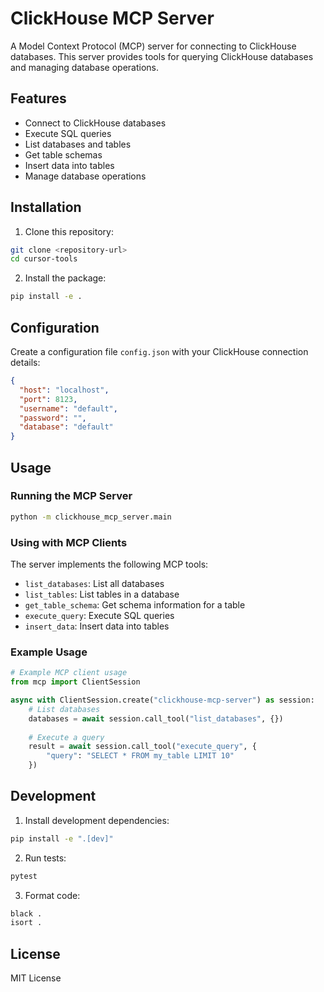 # ClickHouse MCP Server

A Model Context Protocol (MCP) server for connecting to ClickHouse databases. This server provides tools for querying ClickHouse databases and managing database operations.

## Features

- Connect to ClickHouse databases
- Execute SQL queries
- List databases and tables
- Get table schemas
- Insert data into tables
- Manage database operations

## Installation

1. Clone this repository:
```bash
git clone <repository-url>
cd cursor-tools
```

2. Install the package:
```bash
pip install -e .
```

## Configuration

Create a configuration file `config.json` with your ClickHouse connection details:

```json
{
  "host": "localhost",
  "port": 8123,
  "username": "default",
  "password": "",
  "database": "default"
}
```

## Usage

### Running the MCP Server

```bash
python -m clickhouse_mcp_server.main
```

### Using with MCP Clients

The server implements the following MCP tools:

- `list_databases`: List all databases
- `list_tables`: List tables in a database
- `get_table_schema`: Get schema information for a table
- `execute_query`: Execute SQL queries
- `insert_data`: Insert data into tables

### Example Usage

```python
# Example MCP client usage
from mcp import ClientSession

async with ClientSession.create("clickhouse-mcp-server") as session:
    # List databases
    databases = await session.call_tool("list_databases", {})
    
    # Execute a query
    result = await session.call_tool("execute_query", {
        "query": "SELECT * FROM my_table LIMIT 10"
    })
```

## Development

1. Install development dependencies:
```bash
pip install -e ".[dev]"
```

2. Run tests:
```bash
pytest
```

3. Format code:
```bash
black .
isort .
```

## License

MIT License 